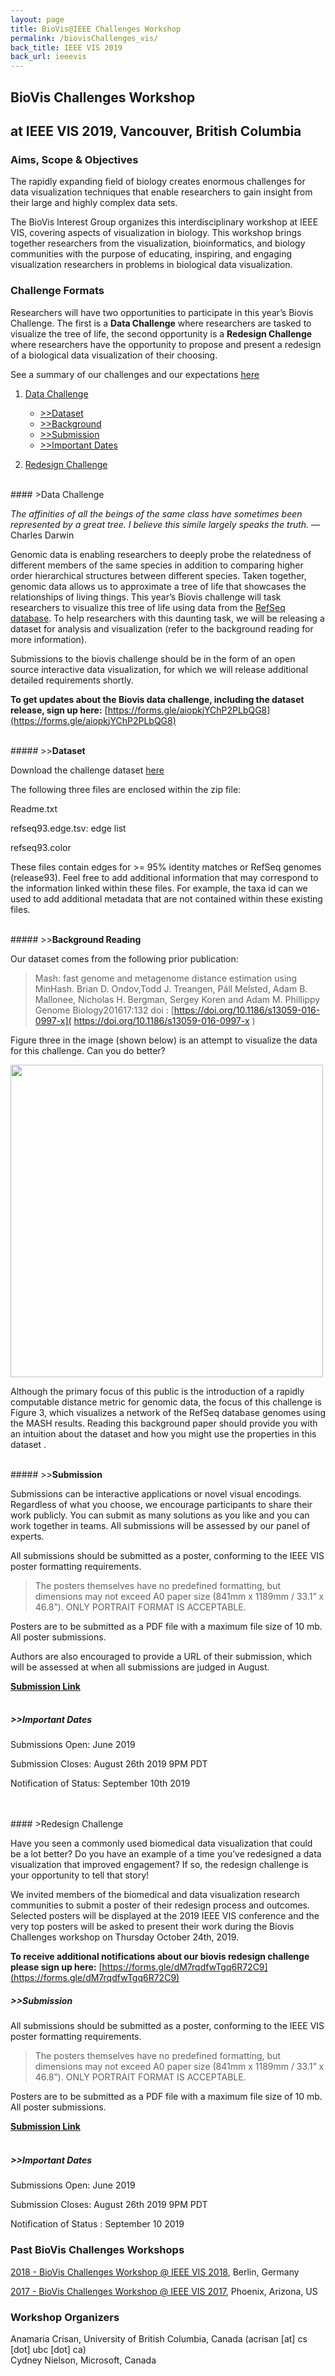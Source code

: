 ```yaml
---
layout: page
title: BioVis@IEEE Challenges Workshop
permalink: /biovisChallenges_vis/
back_title: IEEE VIS 2019
back_url: ieeevis
---
```

## BioVis Challenges Workshop 
## at IEEE VIS 2019, Vancouver, British Columbia

### Aims, Scope & Objectives
The rapidly expanding field of biology creates enormous challenges for data visualization techniques that enable researchers to gain insight from their large and highly complex data sets.

The BioVis Interest Group organizes this interdisciplinary workshop at IEEE VIS, covering aspects of visualization in biology. This workshop brings together researchers from the visualization, bioinformatics, and biology communities with the purpose of educating, inspiring, and engaging visualization researchers in problems in biological data visualization. 

### Challenge Formats
Researchers will have two opportunities to participate in this year’s Biovis Challenge. The first is a **Data Challenge** where researchers are tasked to visualize the tree of life, the second opportunity is a **Redesign Challenge** where researchers have the opportunity to propose and present a redesign of a biological data visualization of their choosing. 

See a summary of our challenges and our expectations [here](https://docs.google.com/presentation/d/1zd7L2fxpjmq_ujjbr4G7cCbu1MLHY9Cy6M4w-D5QR50/edit?usp=sharing)

1. [Data Challenge](#data-challenge)
    * [>>Dataset](#dataset)
    * [>>Background](#background-reading)
    * [>>Submission](#submission)
    * [>>Important Dates](#submission)

2. [Redesign Challenge](#redesign-challenge)


<br>
#### >Data Challenge

*The affinities of all the beings of the same class have sometimes been represented by a great tree. I believe this simile largely speaks the truth.*
— Charles Darwin

Genomic data is enabling researchers to deeply probe the relatedness of different members of the same species in addition to comparing higher order hierarchical structures between different species. Taken together, genomic data allows us to approximate a tree of life that showcases the relationships of living things. This year’s Biovis challenge will task researchers to visualize this tree of life using data from the [RefSeq database]( https://www.ncbi.nlm.nih.gov/refseq/about/). To help researchers with this daunting task, we will be releasing a dataset for analysis and visualization (refer to the background reading for more information).

Submissions to the biovis challenge should be in the form of an open source interactive data visualization, for which we will release additional detailed requirements shortly.

**To get updates about the Biovis data challenge, including the dataset release, sign up here:** [https://forms.gle/aiopkjYChP2PLbQG8](https://forms.gle/aiopkjYChP2PLbQG8)

<br>
##### >><strong>Dataset</strong>

Download the challenge dataset [here](https://biovis.s3.amazonaws.com/biovis_contest_2019.zip)

The following three files are enclosed within the zip file:

Readme.txt

refseq93.edge.tsv: edge list

refseq93.color

These files contain edges for >= 95% identity matches or RefSeq genomes (release93). Feel free to add additional information that may correspond to the information linked within these files. For example, the taxa id can we used to add additional metadata that are not contained within these existing files.

<br>
##### >><strong>Background Reading</strong>

Our dataset comes from the following prior publication:


>Mash: fast genome and metagenome distance estimation using MinHash.
>Brian D. Ondov,Todd J. Treangen, Páll Melsted, Adam B. Mallonee, Nicholas H. Bergman, Sergey Koren and Adam M. Phillippy 
>Genome Biology201617:132 doi : [https://doi.org/10.1186/s13059-016-0997-x]( https://doi.org/10.1186/s13059-016-0997-x )

Figure three in the image (shown below) is an attempt to visualize the data for this challenge. Can you do better?

<img src="https://user-images.githubusercontent.com/5395870/61619430-ac88f380-ac23-11e9-99c7-8cc543e1a61a.jpeg" width="500px">

Although the primary focus of this public is the introduction of a rapidly computable distance metric for genomic data, the focus of this challenge is  Figure 3, which visualizes a network of the RefSeq database genomes using the MASH results. Reading this background paper should provide you with an intuition about the dataset and how you might use the properties in this dataset .

<br>
##### >><strong>Submission</strong>

Submissions can be interactive applications or novel visual encodings. Regardless of what you choose, we encourage participants to share their work publicly. You can submit as many solutions as you like and you can work together in teams. All submissions will be assessed by our panel of experts.

All submissions should be submitted as a poster, conforming to the IEEE VIS poster formatting requirements.

> The posters themselves have no predefined formatting, but dimensions may not exceed A0 paper size (841mm x 1189mm / 33.1” x 46.8”). ONLY PORTRAIT FORMAT IS ACCEPTABLE.

Posters are to be submitted as a PDF file with a maximum file size of 10 mb. All poster submissions.

Authors are also encouraged to provide a URL of their submission, which will be assessed at when all submissions are judged in August.

[**Submission Link**](https://forms.gle/jT933bB2k6MjxZnp6)
<br><br>

##### >><strong>Important Dates</strong>

Submissions Open: June 2019

Submission Closes: August  26th 2019 9PM PDT 

Notification of Status: September 10th 2019

<br>
<br>
#### >Redesign Challenge

Have you seen a commonly used biomedical data visualization that could be a lot better? Do you have an example of a time you’ve redesigned a data visualization that improved engagement? If so, the redesign challenge is your opportunity to tell that story!  

We invited members of the biomedical and data visualization research communities to submit a poster of their redesign process and outcomes. Selected posters will be displayed at the 2019 IEEE VIS conference and the very top posters will be asked to present their work during the Biovis Challenges workshop on Thursday October 24th, 2019.

**To receive additional notifications about our biovis redesign challenge please sign up here:** [https://forms.gle/dM7rqdfwTgq6R72C9](https://forms.gle/dM7rqdfwTgq6R72C9)



##### >><strong>Submission</strong>

All submissions should be submitted as a poster, conforming to the IEEE VIS poster formatting requirements.

> The posters themselves have no predefined formatting, but dimensions may not exceed A0 paper size (841mm x 1189mm / 33.1” x 46.8”). ONLY PORTRAIT FORMAT IS ACCEPTABLE.

Posters are to be submitted as a PDF file with a maximum file size of 10 mb. All poster submissions.

[**Submission Link**](https://forms.gle/CkUu5ejv1vpfFZn17)
<br><br>

##### >><strong>Important Dates</strong>

Submissions Open: June 2019

Submission Closes: August 26th 2019 9PM PDT

Notification of Status : September 10 2019


### Past BioVis Challenges Workshops
<a href="http://biovis.net/2018/agenda_ieee/">2018 - BioVis Challenges Workshop @ IEEE VIS 2018</a>, Berlin, Germany

<a href="http://biovis.net/2017/agenda_ieee/">2017 - BioVis Challenges Workshop @ IEEE VIS 2017</a>, Phoenix, Arizona, US

### Workshop Organizers

Anamaria Crisan, University of British Columbia, Canada (acrisan [at] cs [dot] ubc [dot] ca)<br>
Cydney Nielson, Microsoft, Canada
